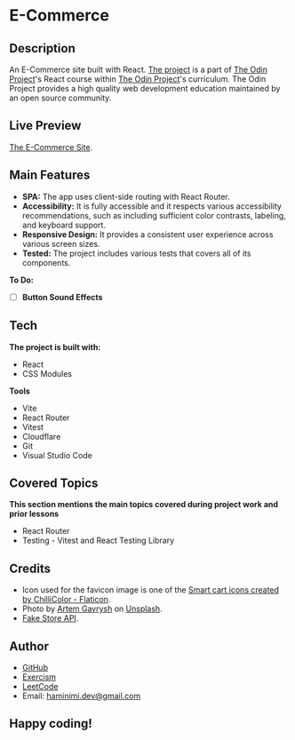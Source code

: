 # E-Commerce
## Description
An E-Commerce site built with React. [The project](https://www.theodinproject.com/lessons/node-path-react-new-shopping-cart) is a part of [The Odin Project](https://www.theodinproject.com/dashboard)'s React course within [The Odin Project](https://www.theodinproject.com/dashboard)'s curriculum. The Odin Project provides a high quality web development education maintained by an open source community.
## Live Preview
[The E-Commerce Site](https://e-commerce-aus.pages.dev/).
## Main Features
- **SPA:** The app uses client-side routing with React Router.
- **Accessibility:** It is fully accessible and it respects various accessibility recommendations, such as including sufficient color contrasts, labeling, and keyboard support.
- **Responsive Design:** It provides a consistent user experience across various screen sizes.
- **Tested:** The project includes various tests that covers all of its components.

**To Do:**
- [ ] **Button Sound Effects**
## Tech
**The project is built with:**
- React
- CSS Modules

**Tools**
- Vite
- React Router
- Vitest
- Cloudflare
- Git
- Visual Studio Code
## Covered Topics
**This section mentions the main topics covered during project work and prior lessons**
- React Router
- Testing - Vitest and React Testing Library
<!-- ## Reflection
Testing... -->
## Credits
- Icon used for the favicon image is one of the [Smart cart icons created by ChilliColor - Flaticon](https://www.flaticon.com/free-icons/smart-cart).
- Photo by [Artem Gavrysh](https://unsplash.com/@tmwd?utm_content=creditCopyText&utm_medium=referral&utm_source=unsplash) on [Unsplash](https://unsplash.com/photos/black-trike-parked-near-soter-F6-U5fGAOik?utm_content=creditCopyText&utm_medium=referral&utm_source=unsplash).
- [Fake Store API](https://fakestoreapi.com/).
## Author
- [GitHub](https://github.com/Haminimi)
- [Exercism](https://exercism.org/profiles/Haminimi)
- [LeetCode](https://leetcode.com/Haminimi/)
- Email: haminimi.dev@gmail.com
## Happy coding!
